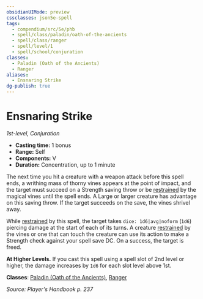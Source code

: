 ```yaml
---
obsidianUIMode: preview
cssclasses: json5e-spell
tags:
  - compendium/src/5e/phb
  - spell/class/paladin/oath-of-the-ancients
  - spell/class/ranger
  - spell/level/1
  - spell/school/conjuration
classes:
  - Paladin (Oath of the Ancients)
  - Ranger
aliases:
  - Ensnaring Strike
dg-publish: true
---
```

# Ensnaring Strike
*1st-level, Conjuration*  

- **Casting time:** 1 bonus
- **Range:** Self
- **Components:** V
- **Duration:** Concentration, up to 1 minute

The next time you hit a creature with a weapon attack before this spell ends, a writhing mass of thorny vines appears at the point of impact, and the target must succeed on a Strength saving throw or be [restrained](/3-Mechanics/CLI/rules/conditions.md#restrained) by the magical vines until the spell ends. A Large or larger creature has advantage on this saving throw. If the target succeeds on the save, the vines shrivel away.

While [restrained](/3-Mechanics/CLI/rules/conditions.md#restrained) by this spell, the target takes `dice: 1d6|avg|noform` (`1d6`) piercing damage at the start of each of its turns. A creature [restrained](/3-Mechanics/CLI/rules/conditions.md#restrained) by the vines or one that can touch the creature can use its action to make a Strength check against your spell save DC. On a success, the target is freed.

**At Higher Levels.** If you cast this spell using a spell slot of 2nd level or higher, the damage increases by `1d6` for each slot level above 1st.

**Classes**: [Paladin (Oath of the Ancients)](/Admin/CLI/classes/paladin-oath-of-the-ancients.md), [Ranger](/Admin/CLI/classes/ranger.md)

*Source: Player's Handbook p. 237*